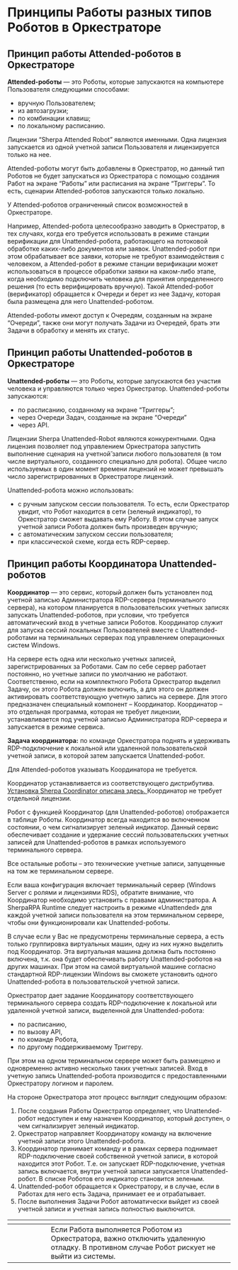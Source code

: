 # Принципы Работы разных типов Роботов в Оркестраторе

## **Принцип работы Attended-роботов в Оркестраторе**

**Attended-роботы** — это Роботы, которые запускаются на компьютере Пользователя следующими способами:

* вручную Пользователем;
* из автозагрузки;
* по комбинации клавиш;
* по локальному расписанию.&#x20;

Лицензии “Sherpa Attended Robot” являются именными. Одна лицензия запускается из одной учетной записи Пользователя и лицензируется только на нее.&#x20;

Attended-роботы могут быть добавлены в Оркестратор, но данный тип Роботов не будет запускаться из Оркестратора с помощью создания  Работ на экране “Работы” или расписания на экране “Триггеры”. То есть, сценарии Attended-роботов запускаются только локально.

У Attended-роботов ограниченный список возможностей в Оркестраторе.

Например, Attended-робота целесообразно заводить в Оркестратор, в тех случаях, когда его требуется использовать в режиме станции верификации для  Unattended-робота, работающего на потоковой обработке каких-либо документов или заявок. Unattended-робот при этом обрабатывает все заявки, которые не требуют взаимодействия с человеком, а Attended-робот в режиме станции верификации может использоваться в процессе обработки заявки на каком-либо этапе, когда необходимо подключить человека для принятия определенного решения (то есть верифицировать вручную). Такой Attended-робот (верификатор) обращается к Очереди и берет из нее Задачу, которая была размещена для него Unattended-роботом.

Attended-роботы имеют доступ к Очередям, созданным на экране “Очереди”, также они могут получать Задачи из Очередей, брать эти Задачи в обработку и менять их статус.&#x20;

## **Принцип работы Unattended-роботов в Оркестраторе**

**Unattended-роботы** — это Роботы, которые запускаются без участия человека и управляются только через Оркестратор. Unattended-роботы запускаются:

* по расписанию, созданному на экране “Триггеры”;
* через Очереди Задач, созданные на экране “Очереди”
* через API.&#x20;

Лицензии Sherpa Unattended-Robot являются конкурентными. Одна лицензия позволяет под управлением Оркестратора запустить выполнение сценария на учетной̆ записи любого пользователя (в том числе виртуального, созданного специально для робота). Общее число используемых в один момент времени лицензий не может превышать число зарегистрированных в Оркестраторе лицензий.&#x20;

Unattended-робота можно использовать:

* с ручным запуском сессии пользователя. То есть, если Оркестратор увидит, что Робот находится в сети (зеленый индикатор), то Оркестратор сможет выдавать ему Работу. В этом случае запуск учетной записи Робота должен быть произведен вручную;
* с автоматическим запуском сессии пользователя;
* при классической схеме, когда есть RDP-сервер.&#x20;

## **Принцип работы Координатора Unattended-роботов**

**Координатор** — это сервис, который должен быть установлен под учетной записью Администратора RDP-сервера (терминального сервера), на котором планируется в пользовательских учетных записях запускать Unattended-роботов, при условии, что требуется автоматический вход в учетные записи Роботов. Координатор служит для запуска сессий локальных Пользователей вместе с Unattended-роботами на терминальных серверах под управлением операционных систем Windows.

На сервере есть одна или несколько учетных записей, зарегистрированных за Роботами. Сам по себе сервер работает постоянно, но учетные записи по умолчанию не работают. Соответственно, если на комплектного Робота Оркестратор выделил Задачу, он этого Робота должен включить, а для этого он должен активировать соответствующую учетную запись на сервере. Для этого предназначен специальный компонент – Координатор. Координатор – это отдельная программа, которая не требует лицензии, устанавливается под учетной записью Администратора RDP-сервера и запускается в режиме сервиса.

**Задача координатора:** по команде Оркестратора поднять и удерживать RDP-подключение к локальной или удаленной пользовательской учетной записи, в которой затем запускается Unattended-робот.

Для Attended-роботов указывать Координатора не требуется.

Координатор устанавливается из соответствующего дистрибутива. [Установка Sherpa Coordinator описана здесь. ](../../ustanovka-sherpa-orchestrator/ustanovka-sherpa-rpa-coordinator/ustanovka-sherpa-rpa-coordinator-na-windows.md)Координатор не требует отдельной лицензии.

Робот с функцией Координатор (для Unattended-роботов) отображается в таблице Роботы. Координатор всегда находится во включенном состоянии, о чем сигнализирует зеленый индикатор. Данный сервис обеспечивает создание и удержание сессий пользовательских учетных записей для Unattended-роботов в рамках используемого терминального сервера.

Все остальные роботы – это технические учетные записи, запущенные на том же терминальном сервере.

Если ваша конфигурация включает терминальный сервер (Windows Server с ролями и лицензиями RDS), обратите внимание, что Координатор необходимо установить с правами администратора. А SherpaRPA Runtime следует настроить в режиме «Unattended» для каждой учетной записи пользователя на этом терминальном сервере, чтобы они функционировали как Unattended-роботы.

В случае если у Вас не предусмотрены терминальные сервера, а есть только группировка виртуальных машин, одну из них нужно выделить под Координатор. Эта виртуальная машина должна быть постоянно включена, т.к. она будет обеспечивать работу Unattended-роботов на других машинах. При этом на самой виртуальной машине согласно стандартной RDP-лицензии Windows вы сможете установить одного Unattended-робота в пользовательской учетной записи.

Оркестратор дает задание Координатору соответствующего терминального сервера создать RDP-подключение к локальной или удаленной учетной записи, выделенной для Unattended-робота:

* по расписанию,
* по вызову API,&#x20;
* по команде Робота,
* по другому поддерживаемому Триггеру.

При этом на одном терминальном сервере может быть размещено и одновременно активно несколько таких учетных записей. Вход в учетную запись Unattended-робота производится с предоставленными Оркестратору логином и паролем.

На стороне Оркестратора этот процесс выглядит следующим образом:

1. После создания Работы Оркестратор определяет, что Unattended-робот недоступен и ему назначен Координатор, который доступен, о чем сигнализирует зеленый индикатор.
2. Оркестратор направляет Координатору команду на включение учетной записи этого Unattended-робота.
3. Координатор принимает команду и в рамках сервера поднимает RDP-подключение своей собственной учетной записи, в которой находится этот Робот. Т.е. он запускает RDP-подключение, учетная запись включается, внутри учетной записи запускается Unattended-робот. В списке Роботов его индикатор становится зеленым.
4. Unattended-робот обращается к Оркестратору, и в случае, если в Работах для него есть Задача, принимает ее и отрабатывает.&#x20;
5. После выполнения Задачи Робот автоматически выйдет из своей учетной записи и учетная запись полностью выключится.&#x20;

<table data-header-hidden><thead><tr><th width="74"></th><th></th></tr></thead><tbody><tr><td><img src="https://lh7-rt.googleusercontent.com/docsz/AD_4nXfPkmrtL_xzNxzeos1Rj92kStlqg33gZVluXm2e5tIyyc3sovEGBKpOzieCKvjYCvZz-4HUWwlwTgdcIybqzsQbBHduhfLOCFiUmppQ4hUsBEB3ANUcdxRYyj38ThJzSF4dk9king?key=jXxpQJRYkQW6F4d0HoRgIxP1" alt=""></td><td>Если Работа выполняется Роботом из Оркестратора, важно отключить удаленную отладку. В противном случае Робот рискует не выйти из системы.</td></tr></tbody></table>
